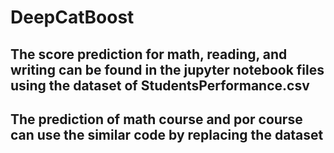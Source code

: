 # DeepCatBoost
## The score prediction for math, reading, and writing can be found in the jupyter notebook files using the dataset of StudentsPerformance.csv
## The prediction of math course and por course can use the similar code by replacing the dataset
